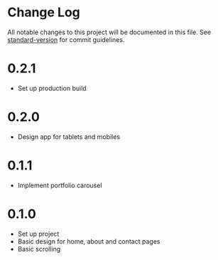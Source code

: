 # Change Log

All notable changes to this project will be documented in this file. See [standard-version](https://github.com/conventional-changelog/standard-version) for commit guidelines.

# 0.2.1
* Set up production build

# 0.2.0
* Design app for tablets and mobiles

# 0.1.1
* Implement portfolio carousel

# 0.1.0
* Set up project
* Basic design for home, about and contact pages
* Basic scrolling